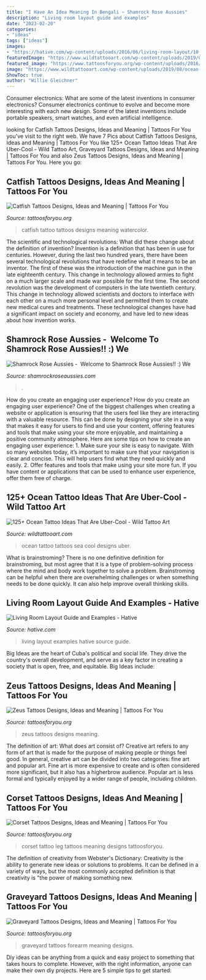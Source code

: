 ```yaml
---
title: "I Have An Idea Meaning In Bengali ~ Shamrock Rose Aussies"
description: "Living room layout guide and examples"
date: "2023-02-20"
categories:
- "ideas"
tags: ["ideas"]
images:
- "https://hative.com/wp-content/uploads/2016/06/living-room-layout/10-living-room-layout-ideas.jpg"
featuredImage: "https://www.wildtattooart.com/wp-content/uploads/2019/08/ocean-tattoos-11081910.jpg"
featured_image: "https://www.tattoosforyou.org/wp-content/uploads/2016/03/Corset-Leg-Tattoo.jpg"
image: "https://www.wildtattooart.com/wp-content/uploads/2019/08/ocean-tattoos-11081910.jpg"
ShowToc: true
author: "Willie Gleichner"
---
```



Consumer electronics: What are some of the latest inventions in consumer electronics?
Consumer electronics continue to evolve and become more interesting with each new design. Some of the latest inventions include portable speakers, smart watches, and even artificial intelligence.

	

		
looking for Catfish Tattoos Designs, Ideas and Meaning | Tattoos For You you've visit to the right web. We have 7 Pics about Catfish Tattoos Designs, Ideas and Meaning | Tattoos For You like 125+ Ocean Tattoo Ideas That Are Uber-Cool - Wild Tattoo Art, Graveyard Tattoos Designs, Ideas and Meaning | Tattoos For You and also Zeus Tattoos Designs, Ideas and Meaning | Tattoos For You. Here you go:
		
    
## Catfish Tattoos Designs, Ideas And Meaning | Tattoos For You

<img loading=lazy src="https://www.tattoosforyou.org/wp-content/uploads/2016/05/Catfish-Tattoo-for-Women.jpg" onerror="this.onerror=null;this.src='https://tse1.mm.bing.net/th?id=OIP.Qb5Qg3qJY54-1f1eRHBbYAHaHa&amp;pid=15.1';" alt="Catfish Tattoos Designs, Ideas and Meaning | Tattoos For You">

_Source: tattoosforyou.org_

>catfish tattoo tattoos designs meaning watercolor. 

	

The scientific and technological revolutions: What did these change about the definition of invention?
Invention is a definition that has been in use for centuries. However, during the last two hundred years, there have been several technological revolutions that have redefine what it means to be an inventor. The first of these was the introduction of the machine gun in the late eighteenth century. This change in technology allowed armies to fight on a much larger scale and made war possible for the first time. The second revolution was the development of computers in the late twentieth century. This change in technology allowed scientists and doctors to interface with each other on a much more personal level and permitted them to create new medical cures and treatments. These technological changes have had a significant impact on society and economy, and have led to new ideas about how invention works.

    
## Shamrock Rose Aussies - ﻿﻿﻿ Welcome To Shamrock Rose Aussies!! :) We

<img loading=lazy src="http://shamrockroseaussies.com/yahoo_site_admin/assets/images/DSC_0152.176182016_std.JPG" onerror="this.onerror=null;this.src='https://tse1.mm.bing.net/th?id=OIP.vRi7D3a6s9fzxfQvZVy64wHaE-&amp;pid=15.1';" alt="Shamrock Rose Aussies - ﻿﻿﻿ Welcome to Shamrock Rose Aussies!! :) We">

_Source: shamrockroseaussies.com_

>. 

	

How do you create an engaging user experience?
How do you create an engaging user experience? One of the biggest challenges when creating a website or application is ensuring that the users feel like they are interacting with a valuable resource. This can be done by designing your site in a way that makes it easy for users to find and use your content, offering features and tools that make using your site more enjoyable, and maintaining a positive community atmosphere. Here are some tips on how to create an engaging user experience: 1. Make sure your site is easy to navigate. With so many websites today, it’s important to make sure that your navigation is clear and concise. This will help users find what they need quickly and easily. 2. Offer features and tools that make using your site more fun. If you have content or applications that can be used to enhance user experience, offer them free of charge.

    
## 125+ Ocean Tattoo Ideas That Are Uber-Cool - Wild Tattoo Art

<img loading=lazy src="https://www.wildtattooart.com/wp-content/uploads/2019/08/ocean-tattoos-11081910.jpg" onerror="this.onerror=null;this.src='https://tse4.mm.bing.net/th?id=OIP.zea2Ls_n474n80h2PEkdrAHaHa&amp;pid=15.1';" alt="125+ Ocean Tattoo Ideas That Are Uber-Cool - Wild Tattoo Art">

_Source: wildtattooart.com_

>ocean tattoo tattoos sea cool designs uber. 

	

What is brainstroming?
There is no one definitive definition for brainstroming, but most agree that it is a type of problem-solving process where the mind and body work together to solve a problem. Brainstroming can be helpful when there are overwhelming challenges or when something needs to be done quickly. It can also help improve overall thinking skills.

    
## Living Room Layout Guide And Examples - Hative

<img loading=lazy src="https://hative.com/wp-content/uploads/2016/06/living-room-layout/10-living-room-layout-ideas.jpg" onerror="this.onerror=null;this.src='https://tse3.mm.bing.net/th?id=OIP.tQKJZXSap80o4091VDCRTgHaKv&amp;pid=15.1';" alt="Living Room Layout Guide and Examples - Hative">

_Source: hative.com_

>living layout examples hative source guide. 

	

Big Ideas are the heart of Cuba's political and social life. They drive the country's overall development, and serve as a key factor in creating a society that is open, free, and equitable. Big Ideas include:

    
## Zeus Tattoos Designs, Ideas And Meaning | Tattoos For You

<img loading=lazy src="https://www.tattoosforyou.org/wp-content/uploads/2016/03/Zeus-Tattoos.jpg" onerror="this.onerror=null;this.src='https://tse1.mm.bing.net/th?id=OIP.X-1u0WplMlhAlDTDFQFbsgHaJ4&amp;pid=15.1';" alt="Zeus Tattoos Designs, Ideas and Meaning | Tattoos For You">

_Source: tattoosforyou.org_

>zeus tattoos designs meaning. 

	

The definition of art: What does art consist of?
Creative art refers to any form of art that is made for the purpose of making people or things feel good. In general, creative art can be divided into two categories: fine art and popular art. Fine art is more expensive to create and is often considered more significant, but it also has a higherbrow audience. Popular art is less formal and typically enjoyed by a wider range of people, including children.

    
## Corset Tattoos Designs, Ideas And Meaning | Tattoos For You

<img loading=lazy src="https://www.tattoosforyou.org/wp-content/uploads/2016/03/Corset-Leg-Tattoo.jpg" onerror="this.onerror=null;this.src='https://tse3.mm.bing.net/th?id=OIP.g6Kp9sstCg6Vz3XfDUeYZAHaJ4&amp;pid=15.1';" alt="Corset Tattoos Designs, Ideas and Meaning | Tattoos For You">

_Source: tattoosforyou.org_

>corset tattoo leg tattoos meaning designs tattoosforyou. 

	

The definition of creativity from Webster's Dictionary:
Creativity is the ability to generate new ideas or solutions to problems. It can be defined in a variety of ways, but the most commonly accepted definition is that creativity is "the power of making something new.

    
## Graveyard Tattoos Designs, Ideas And Meaning | Tattoos For You

<img loading=lazy src="https://www.tattoosforyou.org/wp-content/uploads/2016/07/Graveyard-Tattoos-Forearm.jpg" onerror="this.onerror=null;this.src='https://tse4.mm.bing.net/th?id=OIP.4oZIGddDgsyVcpLCevA0DwHaJ6&amp;pid=15.1';" alt="Graveyard Tattoos Designs, Ideas and Meaning | Tattoos For You">

_Source: tattoosforyou.org_

>graveyard tattoos forearm meaning designs. 

	

Diy ideas can be anything from a quick and easy project to something that takes hours to complete. However, with the right information, anyone can make their own diy projects. Here are 5 simple tips to get started:

